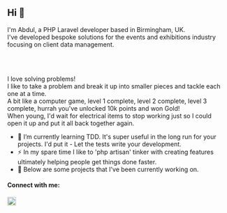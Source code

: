 ## Hi 👋

I'm Abdul, a PHP Laravel developer based in Birmingham, UK. <br>
I've developed bespoke solutions for the events and exhibitions industry focusing on client data management.

<br>
<br>

I love solving problems! <br>
I like to take a problem and break it up into smaller pieces and tackle each one at a time. <br>
A bit like a computer game, level 1 complete, level 2 complete, level 3 complete, hurrah you've unlocked 10k points and won Gold! <br>
When young, I'd wait for electrical items to stop working just so I could open it up and put it all back together again.

- 🌱 I’m currently learning TDD. It's super useful in the long run for your projects. I'd put it - Let the tests write your development.
- ⚡ In my spare time I like to 'php artisan' tinker with creating features ultimately helping people get things done faster.
- 🔭 Below are some projects that I've been currently working on.
<!--
[![Anurag's GitHub stats](https://github-readme-stats.vercel.app/api?username=abdulkaeum)](https://github.com/anuraghazra/github-readme-stats)
-->

#### Connect with me:
<a target="_blank" href="https://www.linkedin.com/in/abdul-kaeum/">
<img alt="" width="20" src="https://content.linkedin.com/content/dam/me/business/en-us/amp/brand-site/v2/bg/LI-Bug.svg.original.svg">
</a>

